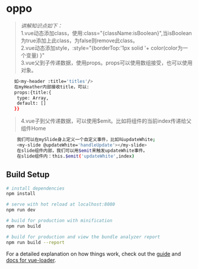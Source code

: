 # oppo


> *讲解知识点如下：*</br>
> 1.vue动态添加class，使用:class="{className:isBoolean}",当isBoolean为true添加上此class，为false则remove此class。</br>
> 2.vue动态添加style，:style="{borderTop:'1px solid '+ color(color为一个变量) }"</br>
> 3.vue父到子传递数据，使用props。props可以使用数组接受，也可以使用对象。</br>
``` bash
   如<my-header :title='titles'/>
   在myHeather内部接收title，可以:
   props:{title:{
    type: Array,
    default: []
   }}
```
>4.vue子到父传递数据，可以使用$emit。比如将<mySlide/>组件的当前index传递给父组件Home
``` bash
    我们可以在mySlide身上定义一个自定义事件，比如叫updateWhite;
    <my-slide @updateWhite='handleUpdate'></my-slide>
    在slide组件内部，我们可以用$emit来触发updateWhite事件。
    在slide组件内：this.$emit('updateWhite',index)
```

## Build Setup

``` bash
# install dependencies
npm install

# serve with hot reload at localhost:8080
npm run dev

# build for production with minification
npm run build

# build for production and view the bundle analyzer report
npm run build --report
```

For a detailed explanation on how things work, check out the [guide](http://vuejs-templates.github.io/webpack/) and [docs for vue-loader](http://vuejs.github.io/vue-loader).

